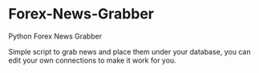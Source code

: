 # Forex-News-Grabber
Python Forex News Grabber


Simple script to grab news and place them under your database, you can edit your own connections to make it work for you.
